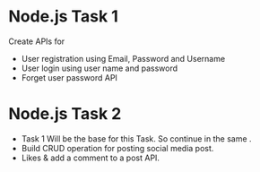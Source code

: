 # Node.js Task 1

Create APIs for

- User registration using Email, Password and Username
- User login using user name and password
- Forget user password API

# Node.js Task 2

- Task 1 Will be the base for this Task. So continue in the same .
- Build CRUD operation for posting social media post.
- Likes & add a comment to a post API.
